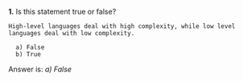   **1.** Is this statement true or false? 

```High-level languages deal with high complexity, while low level languages deal with low complexity.```
```
  a) False 
  b) True
```
Answer is: _a) False_
